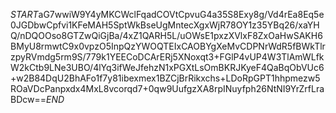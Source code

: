 $START$aG7wwiW9Y4yMKCWclFqadCOVtCpvuG4a35S8Exy8g/Vd4rEa8Eq5e0JGDbwCpfvi1KFeMAH5SptWkBseUgMntecXgxWjR78OY1z35YBq26/xaYHQ/nDQOOso8GTZwQiGjBa/4xZ1QARH5L/uOWsE1pxzXVlxF8ZxOaHwSAKH6BMyU8rmwtC9x0vpzO5InpQzYWOQTEIxCAOBYgXeMvCDPNrWdR5fBWkTlrzpyRVmdg5rm9S/779k1YEECoDCArERj5XNoxqt3+FGlP4vUP4W3TlAmWLfkW2kCtb9LNe3UBO/4lYq3ifWeJfehzN1xPGXtLsOmBKRJKyeF4QaBqObVUc6+w2B84DqU2BhAFo1f7y81ibexmex1BZCjBrRikxchs+LDoRpGPT1hhpmezw5ROaVDcPanpxdx4MxL8vcorqd7+0qw9UufgzXA8rpINuyfph26NtNI9YrZrfLraBDcw==$END$